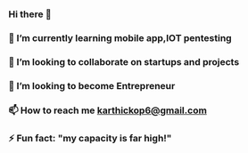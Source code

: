 ### Hi there 👋



### 🌱 I’m currently learning **mobile app,IOT pentesting**

### 👯 I’m looking to collaborate on **startups and projects**

### 🤝 I’m looking to become **Entrepreneur**

### 📫 How to reach me **karthickop6@gmail.com**

### ⚡ Fun fact: **"my capacity is far high!"**






